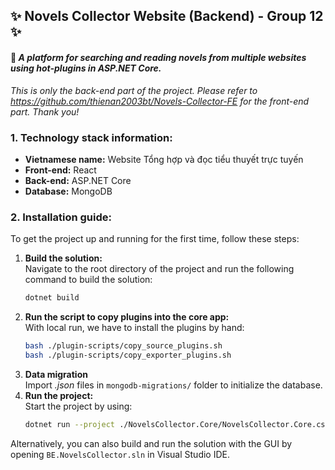 ## ✨ Novels Collector Website (Backend) - Group 12 ✨
#### 📖 *A platform for searching and reading novels from multiple websites using hot-plugins in ASP.NET Core.* 
*This is only the back-end part of the project. Please refer to https://github.com/thienan2003bt/Novels-Collector-FE for the front-end part. Thank you!*

### 1. Technology stack information:
- **Vietnamese name:** Website Tổng hợp và đọc tiểu thuyết trực tuyến
- **Front-end:** React
- **Back-end:** ASP.NET Core
- **Database:** MongoDB

### 2. Installation guide:
To get the project up and running for the first time, follow these steps:
1. **Build the solution:**\
	Navigate to the root directory of the project and run the following command to build the solution:
	```bash
	dotnet build
	```
2. **Run the script to copy plugins into the core app:**\
	With local run, we have to install the plugins by hand:
	```bash
	bash ./plugin-scripts/copy_source_plugins.sh
	bash ./plugin-scripts/copy_exporter_plugins.sh
	```
3. **Data migration**\
	Import *.json* files in `mongodb-migrations/` folder to initialize the database. 
4. **Run the project:**\
	Start the project by using:
	```bash
	dotnet run --project ./NovelsCollector.Core/NovelsCollector.Core.csproj
	```

Alternatively, you can also build and run the solution with the GUI by opening `BE.NovelsCollector.sln` in Visual Studio IDE.

